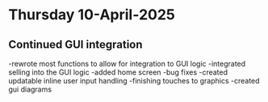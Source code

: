# Thursday 10-April-2025
## Continued GUI integration
-rewrote most functions to allow for integration to GUI logic
-integrated selling into the GUI logic
-added home screen
-bug fixes
-created updatable inline user input handling
-finishing touches to graphics
-created gui diagrams
